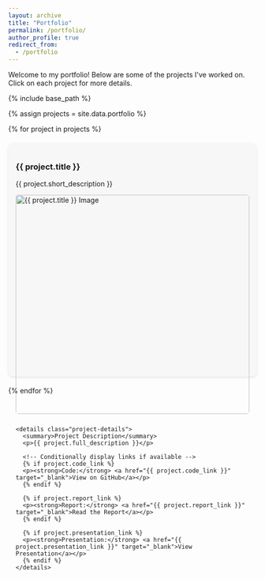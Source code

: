 ```yaml
---
layout: archive
title: "Portfolio"
permalink: /portfolio/
author_profile: true
redirect_from:
  - /portfolio
---
```


Welcome to my portfolio! Below are some of the projects I've worked on. Click on each project for more details.

{% include base_path %}

{% assign projects = site.data.portfolio %}

<div class="portfolio-container">
  {% for project in projects %}
  <div class="portfolio-item">
    <h3>{{ project.title }}</h3>
    <p>{{ project.short_description }}</p>
    <img src="{{ project.image }}" alt="{{ project.title }} Image" class="portfolio-image">

    <details class="project-details">
      <summary>Project Description</summary>
      <p>{{ project.full_description }}</p>
      
      <!-- Conditionally display links if available -->
      {% if project.code_link %}
      <p><strong>Code:</strong> <a href="{{ project.code_link }}" target="_blank">View on GitHub</a></p>
      {% endif %}

      {% if project.report_link %}
      <p><strong>Report:</strong> <a href="{{ project.report_link }}" target="_blank">Read the Report</a></p>
      {% endif %}

      {% if project.presentation_link %}
      <p><strong>Presentation:</strong> <a href="{{ project.presentation_link }}" target="_blank">View Presentation</a></p>
      {% endif %}
    </details>
  </div>
  {% endfor %}
</div>

<style>
  .portfolio-container {
    display: grid;
    grid-template-columns: repeat(auto-fit, minmax(300px, 1fr));
    gap: 20px;
  }

  .portfolio-item {
    background: #f7f7f7;
    padding: 15px;
    border-radius: 10px;
    box-shadow: 0 2px 5px rgba(0, 0, 0, 0.1);
    transition: box-shadow 0.3s ease;
  }

  .portfolio-item:hover {
    box-shadow: 0 4px 10px rgba(0, 0, 0, 0.2);
  }

  .portfolio-image {
    width: 100%;
    height: auto;
    border-radius: 5px;
    margin-bottom: 10px;
  }

  .project-details summary {
    cursor: pointer;
    font-weight: bold;
    margin-bottom: 5px;
  }

  .project-details p {
    margin: 0;
  }

  .project-details p a {
    color: #3366cc;
    text-decoration: none;
    transition: color 0.2s ease;
  }

  .project-details p a:hover {
    color: #0056b3;
    text-decoration: underline;
  }
</style>
